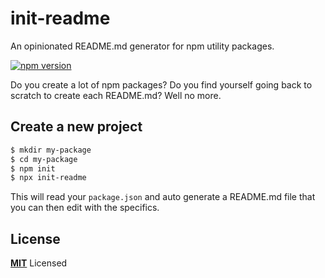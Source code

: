 # init-readme

An opinionated README.md generator for npm utility packages.

[![npm version](https://badge.fury.io/js/init-readme.svg)](https://badge.fury.io/js/init-readme)

Do you create a lot of npm packages?
Do you find yourself going back to scratch to create each README.md?
Well no more.

## Create a new project

```bash
$ mkdir my-package
$ cd my-package
$ npm init
$ npx init-readme
```

This will read your `package.json` and auto generate a README.md file
that you can then edit with the specifics.

## License

**[MIT](LICENSE)** Licensed
